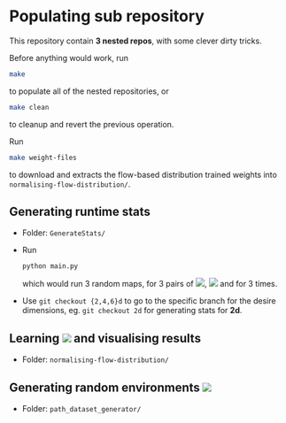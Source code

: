 # Populating sub repository

This repository contain **3 nested repos**, with some clever dirty tricks.

Before anything would work, run
```sh
make
```
to populate all of the nested repositories, or
```sh
make clean
```
to cleanup and revert the previous operation.

Run
```sh
make weight-files
```
to download and extracts the flow-based distribution trained weights into `normalising-flow-distribution/`.


## Generating runtime stats

- Folder:  `GenerateStats/`

- Run
  
  ```shell
  python main.py
  ```
  
  which would run 3 random maps, for 3 pairs of <img src="https://render.githubusercontent.com/render/math?math=q_\text{init}">, <img src="https://render.githubusercontent.com/render/math?math=q_\text{goal}"> and for 3 times.

- Use `git checkout {2,4,6}d`  to go to the specific branch for the desire dimensions, eg. `git checkout 2d` for generating stats for **2d**.



## Learning <img src="https://render.githubusercontent.com/render/math?math=\mathcal{Q}_\theta"> and visualising results

- Folder: `normalising-flow-distribution/`



## Generating random environments <img src="https://render.githubusercontent.com/render/math?math=\omega">

- Folder: `path_dataset_generator/`
